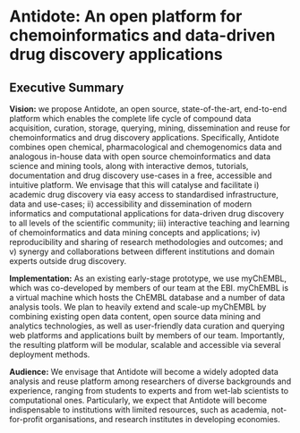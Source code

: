 # Antidote: An open platform for chemoinformatics and data-driven drug discovery applications
## Executive Summary

**Vision:** we propose Antidote, an open source, state-of-the-art, end-to-end platform which enables the complete life cycle of compound data acquisition, curation, storage, querying, mining, dissemination and reuse for chemoinformatics and drug discovery applications. Specifically, Antidote combines open chemical, pharmacological and chemogenomics data and analogous in-house data with open source chemoinformatics and data science and mining tools, along with interactive demos, tutorials, documentation and drug discovery use-cases in a free, accessible and intuitive platform. We envisage that this will catalyse and facilitate i) academic drug discovery via easy access to standardised infrastructure, data and use-cases; ii) accessibility and dissemination of modern informatics and computational applications for data-driven drug discovery to all levels of the scientific community; iii) interactive teaching and learning of chemoinformatics and data mining concepts and applications; iv) reproducibility and sharing of research methodologies and outcomes; and v) synergy and collaborations between different institutions and domain experts outside drug discovery.

**Implementation:** As an existing early-stage prototype, we use myChEMBL, which was co-developed by members of our team at the EBI. myChEMBL is a virtual machine which hosts the ChEMBL database and a number of data analysis tools. We plan to heavily extend and scale-up myChEMBL by combining existing open data content, open source data mining and analytics technologies, as well as user-friendly data curation and querying web platforms and applications built by members of our team. Importantly, the resulting platform will be modular, scalable and accessible via several deployment methods. 

**Audience:** We envisage that Antidote will become a widely adopted data analysis and reuse platform among researchers of diverse backgrounds and experience, ranging from students to experts and from wet-lab scientists to computational ones. Particularly, we expect that Antidote will become indispensable to institutions with limited resources, such as academia, not-for-profit organisations, and research institutes in developing economies.
